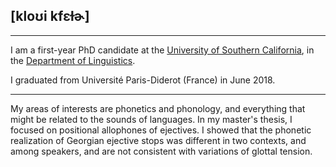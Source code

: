 ## [kloʊi kfɛɫɚ]

---

I am a first-year PhD candidate at the [University of Southern California](https://www.usc.edu/), in the [Department of Linguistics](https://dornsife.usc.edu/ling/).

I graduated from Université Paris-Diderot (France) in June 2018.

---

My areas of interests are phonetics and phonology, and everything that might be related to the sounds of languages. In my master's thesis, I focused on positional allophones of ejectives. I showed that the phonetic realization of Georgian ejective stops was different in two contexts, and among speakers, and are not consistent with variations of glottal tension. 
